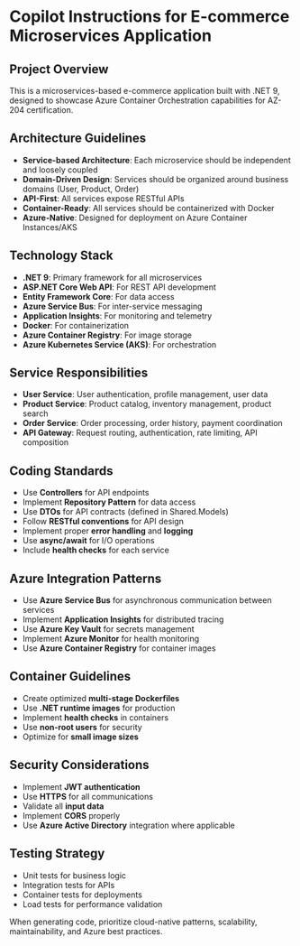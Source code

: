 # Copilot Instructions for E-commerce Microservices Application

<!-- Use this file to provide workspace-specific custom instructions to Copilot. For more details, visit https://code.visualstudio.com/docs/copilot/copilot-customization#_use-a-githubcopilotinstructionsmd-file -->

## Project Overview
This is a microservices-based e-commerce application built with .NET 9, designed to showcase Azure Container Orchestration capabilities for AZ-204 certification.

## Architecture Guidelines
- **Service-based Architecture**: Each microservice should be independent and loosely coupled
- **Domain-Driven Design**: Services should be organized around business domains (User, Product, Order)
- **API-First**: All services expose RESTful APIs
- **Container-Ready**: All services should be containerized with Docker
- **Azure-Native**: Designed for deployment on Azure Container Instances/AKS

## Technology Stack
- **.NET 9**: Primary framework for all microservices
- **ASP.NET Core Web API**: For REST API development
- **Entity Framework Core**: For data access
- **Azure Service Bus**: For inter-service messaging
- **Application Insights**: For monitoring and telemetry
- **Docker**: For containerization
- **Azure Container Registry**: For image storage
- **Azure Kubernetes Service (AKS)**: For orchestration

## Service Responsibilities
- **User Service**: User authentication, profile management, user data
- **Product Service**: Product catalog, inventory management, product search
- **Order Service**: Order processing, order history, payment coordination
- **API Gateway**: Request routing, authentication, rate limiting, API composition

## Coding Standards
- Use **Controllers** for API endpoints
- Implement **Repository Pattern** for data access
- Use **DTOs** for API contracts (defined in Shared.Models)
- Follow **RESTful conventions** for API design
- Implement proper **error handling** and **logging**
- Use **async/await** for I/O operations
- Include **health checks** for each service

## Azure Integration Patterns
- Use **Azure Service Bus** for asynchronous communication between services
- Implement **Application Insights** for distributed tracing
- Use **Azure Key Vault** for secrets management
- Implement **Azure Monitor** for health monitoring
- Use **Azure Container Registry** for container images

## Container Guidelines
- Create optimized **multi-stage Dockerfiles**
- Use **.NET runtime images** for production
- Implement **health checks** in containers
- Use **non-root users** for security
- Optimize for **small image sizes**

## Security Considerations
- Implement **JWT authentication**
- Use **HTTPS** for all communications
- Validate all **input data**
- Implement **CORS** properly
- Use **Azure Active Directory** integration where applicable

## Testing Strategy
- Unit tests for business logic
- Integration tests for APIs
- Container tests for deployments
- Load tests for performance validation

When generating code, prioritize cloud-native patterns, scalability, maintainability, and Azure best practices.
